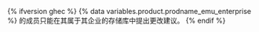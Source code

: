 {% ifversion ghec %} {% data variables.product.prodname_emu_enterprise %} 的成员只能在其属于其企业的存储库中提出更改建议。 {% endif %}
